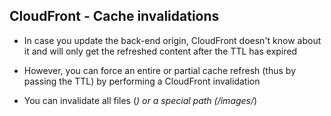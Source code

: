 ## CloudFront - Cache invalidations

- In case you update the back-end origin, CloudFront doesn't know about it and will only get the refreshed content after the TTL has expired

- However, you can force an entire or partial cache refresh (thus by passing the TTL) by performing a CloudFront invalidation

- You can invalidate all files (*) or a special path (/images/*)


